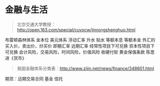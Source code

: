 # 金融与生活
> 北京交通大学教授：http://open.163.com/special/cuvocw/jinrongshenghuo.html

布雷顿森林体系
金本位
美元体系
浮动汇率
升水
贴水
等额本息
等额本金
外汇的买入价，卖出价，炒买价
即期汇率 远期汇率
经常性项目下可兑换 资本性项目下可兑换
会计风险，交易风险，时间风险，价值风险
收硬付软
黄金保值条款
陈思进《货币》

> 我国金融体系分类表：http://www.zijin.net/news/finance/348601.html

期货：远期交易合同
基金
信托

